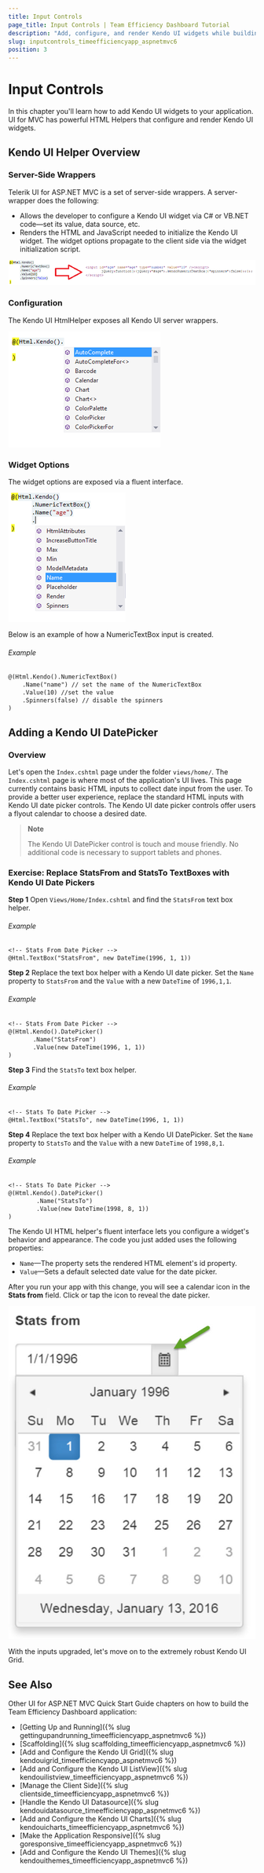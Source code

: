 ```yaml
---
title: Input Controls
page_title: Input Controls | Team Efficiency Dashboard Tutorial
description: "Add, configure, and render Kendo UI widgets while building the Team Efficiency Dashboard application by using Telerik UI for ASP.NET MVC."
slug: inputcontrols_timeefficiencyapp_aspnetmvc6
position: 3
---
```


# Input Controls

In this chapter you'll learn how to add Kendo UI widgets to your application. UI for MVC has powerful HTML Helpers that configure and render Kendo UI widgets.

## Kendo UI Helper Overview

### Server-Side Wrappers

Telerik UI for ASP.NET MVC is a set of server-side wrappers. A server-wrapper does the following:

- Allows the developer to configure a Kendo UI widget via C# or VB.NET code&mdash;set its value, data source, etc.
- Renders the HTML and JavaScript needed to initialize the Kendo UI widget. The widget options propagate to the client side via the widget initialization script.

![Server-side wrapper outputs HTML and JavaScript](../images/chapter2/wrapper-output.png)

### Configuration

The Kendo UI HtmlHelper exposes all Kendo UI server wrappers.

![Kendo HtmlHelper extension method](../images/chapter2/kendo-extension.png)

### Widget Options

The widget options are exposed via a fluent interface.

![Fluent interface](../images/chapter2/fluent-interface.png)

Below is an example of how a NumericTextBox input is created.

###### Example

    @(Html.Kendo().NumericTextBox()
        .Name("name") // set the name of the NumericTextBox
        .Value(10) //set the value
        .Spinners(false) // disable the spinners
    )

## Adding a Kendo UI DatePicker

### Overview

Let's open the `Index.cshtml` page under the folder `views/home/`. The `Index.cshtml` page is where most of the application's UI lives. This page currently contains basic HTML inputs to collect date input from the user. To provide a better user experience, replace the standard HTML inputs with Kendo UI date picker controls. The Kendo UI date picker controls offer users a flyout calendar to choose a desired date.

> **Note**
>
> The Kendo UI DatePicker control is touch and mouse friendly. No additional code is necessary to support tablets and phones.

### Exercise: Replace StatsFrom and StatsTo TextBoxes with Kendo UI Date Pickers

**Step 1** Open `Views/Home/Index.cshtml` and find the `StatsFrom` text box helper.

###### Example

    <!-- Stats From Date Picker -->
	@Html.TextBox("StatsFrom", new DateTime(1996, 1, 1))

**Step 2** Replace the text box helper with a Kendo UI date picker. Set the `Name` property to `StatsFrom` and the `Value` with a new `DateTime` of `1996,1,1`.

###### Example

	<!-- Stats From Date Picker -->
	@(Html.Kendo().DatePicker()
           .Name("StatsFrom")
           .Value(new DateTime(1996, 1, 1))
    )        

**Step 3** Find the `StatsTo` text box helper.

###### Example

	<!-- Stats To Date Picker -->
	@Html.TextBox("StatsTo", new DateTime(1996, 1, 1))    

**Step 4** Replace the text box helper with a Kendo UI DatePicker. Set the `Name` property to `StatsTo` and the `Value` with a new `DateTime` of `1998,8,1`.

###### Example

	<!-- Stats To Date Picker -->
	@(Html.Kendo().DatePicker()
    		.Name("StatsTo")
			.Value(new DateTime(1998, 8, 1))
	)

The Kendo UI HTML helper's fluent interface lets you configure a widget's behavior and appearance. The code you just added uses the following properties:

- `Name`&mdash;The property sets the rendered HTML element's id property.
- `Value`&mdash;Sets a default selected date value for the date picker.

After you run your app with this change, you will see a calendar icon in the **Stats from** field. Click or tap the icon to reveal the date picker.

![Tap to show a date picker](../images/chapter2/date-picker-flyout.jpg)

With the inputs upgraded, let's move on to the extremely robust Kendo UI Grid.

## See Also

Other UI for ASP.NET MVC Quick Start Guide chapters on how to build the Team Efficiency Dashboard application:

* [Getting Up and Running]({% slug gettingupandrunning_timeefficiencyapp_aspnetmvc6 %})
* [Scaffolding]({% slug scaffolding_timeefficiencyapp_aspnetmvc6 %})
* [Add and Configure the Kendo UI Grid]({% slug kendouigrid_timeefficiencyapp_aspnetmvc6 %})
* [Add and Configure the Kendo UI ListView]({% slug kendouilistview_timeefficiencyapp_aspnetmvc6 %})
* [Manage the Client Side]({% slug clientside_timeefficiencyapp_aspnetmvc6 %})
* [Handle the Kendo UI Datasource]({% slug kendouidatasource_timeefficiencyapp_aspnetmvc6 %})
* [Add and Configure the Kendo UI Charts]({% slug kendouicharts_timeefficiencyapp_aspnetmvc6 %})
* [Make the Application Responsive]({% slug goresponsive_timeefficiencyapp_aspnetmvc6 %})
* [Add and Configure the Kendo UI Themes]({% slug kendouithemes_timeefficiencyapp_aspnetmvc6 %})

